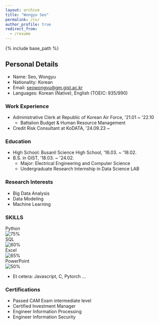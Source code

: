 ```yaml
---
layout: archive
title: "Wongyu Seo"
permalink: /cv/
author_profile: true
redirect_from:
  - /resume
---
```


{% include base_path %}

## Personal Details
* Name: Seo, Wongyu
* Nationality: Korean
* Email: seowongyu@gm.gist.ac.kr
* Languages: Korean (Native), English (TOEIC: 935/990)

### Work Experience
* Administrative Clerk at Republic of Korean Air Force, '21.01 ~ '22.10
  - Battalion Budget & Human Resource Management
* Credit Risk Consultant at KoDATA, '24.09.23 ~

### Education
* High School: Busanil Science High School, '16.03. ~ '18.02.
* B.S. in GIST, '18.03. ~ '24.02.
  - Major: Electrical Engineering and Computer Science
  - Undergraduate Research Internship in Data Science LAB

### Research Interests
* Big Data Analysis
* Data Modeling
* Machine Learning

### SKILLS
Python  
![75%](https://via.placeholder.com/500x10/99CC99/99CC99)  
SQL  
![60%](https://via.placeholder.com/350x10/99CC99/99CC99)  
Excel  
![65%](https://via.placeholder.com/400x10/99CC99/99CC99)  
PowerPoint  
![50%](https://via.placeholder.com/250x10/99CC99/99CC99)  
    
* Et cetera: Javascript, C, Pytorch ...

### Certifications
- Passed CAM Exam intermediate level
- Certified Investment Manager
- Engineer Information Processing
- Engineer Information Security